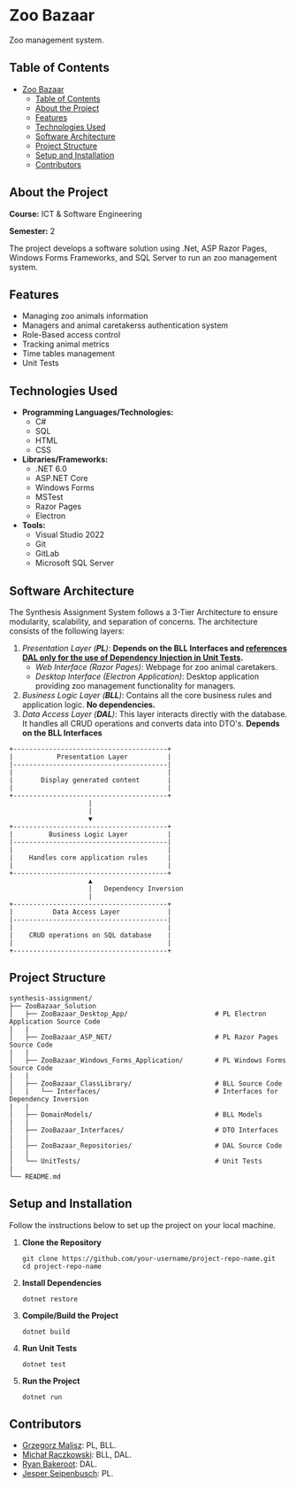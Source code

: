 # Zoo Bazaar

Zoo management system.

## Table of Contents

- [Zoo Bazaar](#zoo-bazaar)
  - [Table of Contents](#table-of-contents)
  - [About the Project](#about-the-project)
  - [Features](#features)
  - [Technologies Used](#technologies-used)
  - [Software Architecture](#software-architecture)
  - [Project Structure](#project-structure)
  - [Setup and Installation](#setup-and-installation)
  - [Contributors](#contributors)

## About the Project

**Course:** ICT & Software Engineering

**Semester:** 2

The project develops a software solution using .Net, ASP Razor Pages, Windows Forms Frameworks, and SQL Server to run an zoo management system.

## Features

- Managing zoo animals information
- Managers and animal caretakerss authentication system
- Role-Based access control
- Tracking animal metrics
- Time tables management
- Unit Tests

## Technologies Used

- **Programming Languages/Technologies:**
  - C#
  - SQL
  - HTML
  - CSS
- **Libraries/Frameworks:**
  - .NET 6.0
  - ASP.NET Core
  - Windows Forms
  - MSTest
  - Razor Pages
  - Electron
- **Tools:**
  - Visual Studio 2022
  - Git
  - GitLab
  - Microsoft SQL Server

## Software Architecture

The Synthesis Assignment System follows a 3-Tier Architecture to ensure modularity, scalability, and separation of concerns. The architecture consists of the following layers:

1. _Presentation Layer (**PL**)_: **Depends on the BLL Interfaces and <u>references DAL only for the use of Dependency Injection in Unit Tests</u>.**
   - _Web Interface (Razor Pages)_: Webpage for zoo animal caretakers.
   - _Desktop Interface (Electron Application)_: Desktop application providing zoo management functionality for managers.
2. _Business Logic Layer (**BLL**)_: Contains all the core business rules and application logic. **No dependencies.**
3. _Data Access Layer (**DAL**)_: This layer interacts directly with the database. It handles all CRUD operations and converts data into DTO's. **Depends on the BLL Interfaces**

```
+---------------------------------------+
|           Presentation Layer          |
|---------------------------------------|
|                                       |
|       Display generated content       |
|                                       |
+---------------------------------------+
                    |
                    |
                    ▼
+---------------------------------------+
|         Business Logic Layer          |
|---------------------------------------|
|                                       |
|    Handles core application rules     |
|                                       |
+---------------------------------------+
                    ▲
                    |   Dependency Inversion
                    |
+---------------------------------------+
|          Data Access Layer            |
|---------------------------------------|
|                                       |
|    CRUD operations on SQL database    |
|                                       |
+---------------------------------------+

```

## Project Structure

```
synthesis-assignment/
├── ZooBazaar_Solution
│   ├── ZooBazaar_Desktop_App/                      # PL Electron Application Source Code
|   |
│   ├── ZooBazaar_ASP_NET/                          # PL Razor Pages Source Code
|   |
│   ├── ZooBazaar_Windows_Forms_Application/        # PL Windows Forms Source Code
|   |
│   ├── ZooBazaar_ClassLibrary/                     # BLL Source Code
│   |   └── Interfaces/                             # Interfaces for Dependency Inversion
|   |
│   ├── DomainModels/                               # BLL Models
|   |
│   ├── ZooBazaar_Interfaces/                       # DTO Interfaces
|   |
│   ├── ZooBazaar_Repositories/                     # DAL Source Code
|   |
│   └── UnitTests/                                  # Unit Tests
|
└── README.md
```

## Setup and Installation

Follow the instructions below to set up the project on your local machine.

1. **Clone the Repository**
   ```
   git clone https://github.com/your-username/project-repo-name.git
   cd project-repo-name
   ```
2. **Install Dependencies**
   ```
   dotnet restore
   ```
3. **Compile/Build the Project**
   ```
   dotnet build
   ```
4. **Run Unit Tests**
   ```
   dotnet test
   ```
5. **Run the Project**
   ```
   dotnet run
   ```

## Contributors

- [Grzegorz Malisz](https://github.com/grzgm): PL, BLL.
- [Michał Raczkowski](https://github.com/michal-raczkowski): BLL, DAL.
- [Ryan Bakeroot](https://github.com/): DAL.
- [Jesper Seipenbusch](https://github.com/): PL.
